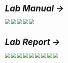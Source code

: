 # *Lab Manual →*

<img src="PNGs/Lab_01-Digital Logic Gates and Boolean Function-1.png">
<img src="PNGs/Lab_01-Digital Logic Gates and Boolean Function-2.png">
<img src="PNGs/Lab_01-Digital Logic Gates and Boolean Function-3.png">
<img src="PNGs/Lab_01-Digital Logic Gates and Boolean Function-4.png">
<img src="PNGs/Lab_01-Digital Logic Gates and Boolean Function-5.png">

# *Lab Report →*

<img src="PNGs/LAB_Report_01-Digital Logic Gates and Boolean Function-1.png">
<img src="PNGs/LAB_Report_01-Digital Logic Gates and Boolean Function-2.png">
<img src="PNGs/LAB_Report_01-Digital Logic Gates and Boolean Function-3.png">
<img src="PNGs/LAB_Report_01-Digital Logic Gates and Boolean Function-4.png">
<img src="PNGs/LAB_Report_01-Digital Logic Gates and Boolean Function-5.png">
<img src="PNGs/LAB_Report_01-Digital Logic Gates and Boolean Function-6.png">
<img src="PNGs/LAB_Report_01-Digital Logic Gates and Boolean Function-7.png">
<img src="PNGs/LAB_Report_01-Digital Logic Gates and Boolean Function-8.png">
<img src="PNGs/LAB_Report_01-Digital Logic Gates and Boolean Function-9.png">



